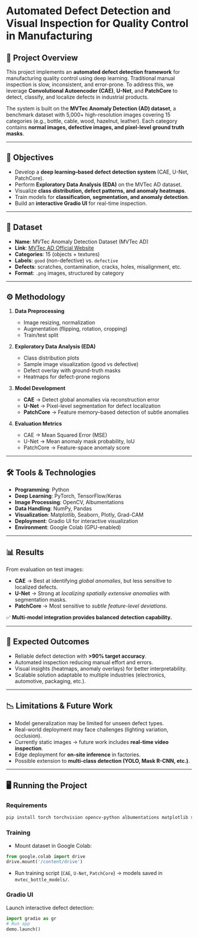 # Automated Defect Detection and Visual Inspection for Quality Control in Manufacturing

## 📌 Project Overview

This project implements an **automated defect detection framework** for manufacturing quality control using deep learning. Traditional manual inspection is slow, inconsistent, and error-prone. To address this, we leverage **Convolutional Autoencoder (CAE)**, **U-Net**, and **PatchCore** to detect, classify, and localize defects in industrial products.

The system is built on the **MVTec Anomaly Detection (AD) dataset**, a benchmark dataset with 5,000+ high-resolution images covering 15 categories (e.g., bottle, cable, wood, hazelnut, leather). Each category contains **normal images, defective images, and pixel-level ground truth masks**.

---

## 🎯 Objectives

* Develop a **deep learning–based defect detection system** (CAE, U-Net, PatchCore).
* Perform **Exploratory Data Analysis (EDA)** on the MVTec AD dataset.
* Visualize **class distribution, defect patterns, and anomaly heatmaps**.
* Train models for **classification, segmentation, and anomaly detection**.
* Build an **interactive Gradio UI** for real-time inspection.

---

## 📂 Dataset

* **Name**: MVTec Anomaly Detection Dataset (MVTec AD)
* **Link**: [MVTec AD Official Website](https://www.mvtec.com/company/research/datasets/mvtec-ad/)
* **Categories**: 15 (objects + textures)
* **Labels**: `good` (non-defective) vs. `defective`
* **Defects**: scratches, contamination, cracks, holes, misalignment, etc.
* **Format**: `.png` images, structured by category

---

## ⚙️ Methodology

1. **Data Preprocessing**

   * Image resizing, normalization
   * Augmentation (flipping, rotation, cropping)
   * Train/test split

2. **Exploratory Data Analysis (EDA)**

   * Class distribution plots
   * Sample image visualization (good vs defective)
   * Defect overlay with ground-truth masks
   * Heatmaps for defect-prone regions

3. **Model Development**

   * **CAE** → Detect global anomalies via reconstruction error
   * **U-Net** → Pixel-level segmentation for defect localization
   * **PatchCore** → Feature memory–based detection of subtle anomalies

4. **Evaluation Metrics**

   * CAE → Mean Squared Error (MSE)
   * U-Net → Mean anomaly mask probability, IoU
   * PatchCore → Feature-space anomaly score

---

## 🛠️ Tools & Technologies

* **Programming**: Python
* **Deep Learning**: PyTorch, TensorFlow/Keras
* **Image Processing**: OpenCV, Albumentations
* **Data Handling**: NumPy, Pandas
* **Visualization**: Matplotlib, Seaborn, Plotly, Grad-CAM
* **Deployment**: Gradio UI for interactive visualization
* **Environment**: Google Colab (GPU-enabled)

---

## 📊 Results

From evaluation on test images:

* **CAE** → Best at identifying *global anomalies*, but less sensitive to localized defects.
* **U-Net** → Strong at *localizing spatially extensive anomalies* with segmentation masks.
* **PatchCore** → Most sensitive to *subtle feature-level deviations*.

✅ **Multi-model integration provides balanced detection capability.**

---

## 🚀 Expected Outcomes

* Reliable defect detection with **>90% target accuracy**.
* Automated inspection reducing manual effort and errors.
* Visual insights (heatmaps, anomaly overlays) for better interpretability.
* Scalable solution adaptable to multiple industries (electronics, automotive, packaging, etc.).

---

## 📉 Limitations & Future Work

* Model generalization may be limited for unseen defect types.
* Real-world deployment may face challenges (lighting variation, occlusion).
* Currently static images → future work includes **real-time video inspection**.
* Edge deployment for **on-site inference** in factories.
* Possible extension to **multi-class detection (YOLO, Mask R-CNN, etc.)**.

---

## 🖥️ Running the Project

### Requirements

```bash
pip install torch torchvision opencv-python albumentations matplotlib seaborn plotly gradio
```

### Training

* Mount dataset in Google Colab:

```python
from google.colab import drive
drive.mount('/content/drive')
```

* Run training script (`CAE`, `U-Net`, `PatchCore`) → models saved in `mvtec_bottle_models/`.

### Gradio UI

Launch interactive defect detection:

```python
import gradio as gr
# Run app
demo.launch()
```


